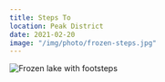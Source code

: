 ```yaml
---
title: Steps To
location: Peak District
date: 2021-02-20
image: "/img/photo/frozen-steps.jpg"
---
```


![Frozen lake with footsteps](/img/photo/frozen-steps.jpg)
